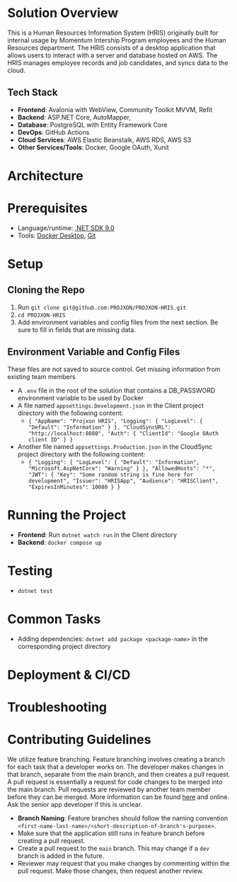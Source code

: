 # Solution Overview
This is a Human Resources Information System (HRIS) originally built for internal usage by Momentum Intership Program
employees and the Human Resources department. The HRIS consists of a desktop application that allows users to interact
with a server and database hosted on AWS. The HRIS manages employee records and job candidates, and syncs data to the cloud.

## Tech Stack
- **Frontend**: Avalonia with WebView, Community Toolkit MVVM, Refit
- **Backend**: ASP.NET Core, AutoMapper, 
- **Database**: PostgreSQL with Entity Framework Core
- **DevOps**: GitHub Actions
- **Cloud Services**: AWS Elastic Beanstalk, AWS RDS, AWS S3
- **Other Services/Tools**: Docker, Google OAuth, Xunit

# Architecture

# Prerequisites
- Language/runtime: [.NET SDK 9.0](https://dotnet.microsoft.com/en-us/download/dotnet/9.0) 
- Tools: [Docker Desktop](https://www.docker.com/products/docker-desktop/), [Git](https://git-scm.com/downloads)

# Setup
## Cloning the Repo
1. Run `git clone git@github.com:PROJXON/PROJXON-HRIS.git`
2. `cd PROJXON-HRIS`
3. Add environment variables and config files from the next section. Be sure to fill in fields that are missing data.
## Environment Variable and Config Files
These files are not saved to source control. Get missing information from existing team members
- A `.env` file in the root of the solution that contains a DB_PASSWORD environment variable to be used by Docker
- A file named `appsettings.Development.json` in the Client project directory with the following content:
  - `{
        "AppName": "Projxon HRIS",
        "Logging": {
            "LogLevel": {
                "Default": "Information"
            }
        },
        "CloudSyncURL": "http://localhost:8080",
        "Auth": {
            "ClientId": "Google OAuth client ID"
        }
    }`
- Another file named `appsettings.Production.json` in the CloudSync project directory with the following content:
  - `{
  "Logging": {
    "LogLevel": {
      "Default": "Information",
      "Microsoft.AspNetCore": "Warning"
    }
  },
  "AllowedHosts": "*",
  "JWT": {
    "Key": "Some random string is fine here for development",
    "Issuer": "HRISApp",
    "Audience": "HRISClient",
    "ExpiresInMinutes": 10080
  }
}`

# Running the Project
- **Frontend**: Run `dotnet watch run` in the Client directory
- **Backend**: `docker compose up`

# Testing
- `dotnet test`

# Common Tasks
- Adding dependencies: `dotnet add package <package-name>` in the corresponding project directory

# Deployment & CI/CD

# Troubleshooting

# Contributing Guidelines
We utilize feature branching. Feature branching involves creating a branch for each task that a developer works on. The
developer makes changes in that branch, separate from the main branch, and then creates a pull request. A pull request
is essentially a request for code changes to be merged into the main branch. Pull requests are reviewed by another team
member before they can be merged. More information can be found [here](https://www.optimizely.com/optimization-glossary/feature-branch/)
and online. Ask the senior app developer if this is unclear.
- **Branch Naming**: Feature branches should follow the naming convention `<first-name-last-name>/<short-description-of-branch's-purpose>`.
- Make sure that the application still runs in feature branch before creating a pull request.
- Create a pull request to the `main` branch. This may change if a `dev` branch is added in the future.
- Reviewer may request that you make changes by commenting within the pull request. Make those changes, then request another review.


